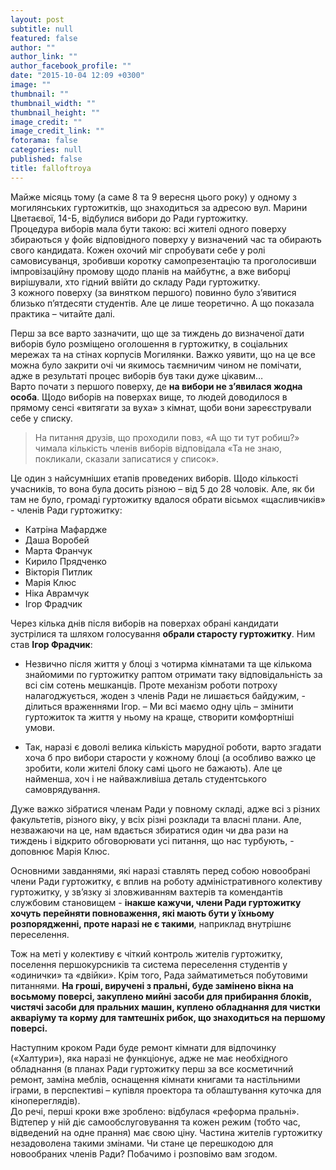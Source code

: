 ```yaml
---
layout: post
subtitle: null
featured: false
author: ""
author_link: ""
author_facebook_profile: ""
date: "2015-10-04 12:09 +0300"
image: ""
thumbnail: ""
thumbnail_width: ""
thumbnail_height: ""
image_credit: ""
image_credit_link: ""
fotorama: false
categories: null
published: false
title: falloftroya
---
```


Майже місяць тому (а саме 8 та 9 вересня цього року) у одному з могилянських гуртожитків, що знаходиться за адресою вул. Марини Цветаєвої, 14-Б, відбулися вибори до Ради гуртожитку.  
Процедура виборів мала бути такою: всі жителі одного поверху збираються у фойє відповідного поверху у визначений час та обирають свого кандидата. Кожен охочий міг спробувати себе у ролі самовисуванця, зробивши коротку самопрезентацію та проголосивши імпровізаційну промову щодо планів на майбутнє, а вже виборці вирішували, хто гідний ввійти до складу Ради гуртожитку.  
З кожного поверху (за винятком першого) повинно було з’явитися близько п’ятдесяти студентів. Але це лише теоретично. А що показала практика – читайте далі.  


Перш за все варто зазначити, що ще за тиждень до визначеної дати виборів було розміщено оголошення в гуртожитку, в соціальних мережах та на стінах корпусів Могилянки. Важко уявити, що на це все можна було закрити очі чи якимось таємничим чином не помічати, адже в результаті процес виборів був таки дуже цікавим…  
Варто почати з першого поверху, де **на вибори не з’явилася жодна особа**. 
Щодо виборів на поверхах вище, то людей доводилося в прямому сенсі «витягати за вуха» з кімнат, щоби вони зареєстрували себе у списку.  


> На питання друзів, що проходили повз, «А що ти тут робиш?» чимала кількість членів виборів відповідала «Та не знаю, покликали, сказали записатися у список».  


Це один з найсумніших етапів проведених виборів. Щодо кількості учасників, то вона була досить різною – від 5 до 28 чоловік. Але, як би там не було, громаді гуртожитку вдалося обрати вісьмох «щасливчиків» - членів Ради гуртожитку:
- Катріна Мафардже
- Даша Воробей
- Марта Франчук
- Кирило Прядченко
- Вікторія Питлик
- Марія Клюс
- Ніка Аврамчук
- Ігор Фрадчик  


Через кілька днів після виборів на поверхах обрані кандидати зустрілися та шляхом голосування **обрали старосту гуртожитку**. Ним став **Ігор Фрадчик**:  


- Незвично після життя у блоці з чотирма кімнатами та ще кількома знайомими по гуртожитку раптом отримати таку відповідальність за всі сім сотень мешканців. Проте механізм роботи потроху налагоджується, жоден з членів Ради не лишається байдужим, - ділиться враженнями Ігор. – Ми всі маємо одну ціль – змінити гуртожиток та життя у ньому на краще, створити комфортніші умови.  

- Так, наразі є доволі велика кількість марудної роботи, варто згадати хоча б про вибори старости у кожному блоці (а особливо важко це зробити, коли жителі блоку самі цього не бажають). Але це найменша, хоч і не найважливіша деталь студентського самоврядування.  

Дуже важко зібратися членам Ради у повному складі, адже всі з різних факультетів, різного віку, у всіх різні розклади та власні плани. Але, незважаючи на це, нам вдається збиратися один чи два рази на тиждень і відкрито обговорювати усі питання, що нас турбують, - доповнює Марія Клюс.  


Основними завданнями, які наразі ставлять перед собою новообрані члени Ради гуртожитку, є вплив на роботу адміністративного колективу гуртожитку, у зв’язку зі зловживанням вахтерів та комендантів службовим становищем - **інакше кажучи, члени Ради гуртожитку хочуть перейняти повноваження, які мають бути у їхньому розпорядженні, проте наразі не є такими**, наприклад внутрішнє переселення.  

Тож на меті у колективу є чіткий контроль жителів гуртожитку, поселення першокурсників та система переселення студентів у «одинички» та «двійки». Крім того, Рада займатиметься побутовими питаннями. **На гроші, виручені з пральні, буде замінено вікна на восьмому поверсі, закуплено мийні засоби для прибирання блоків, чистячі засоби для пральних машин, куплено обладнання для чистки акваріуму та корму для тамтешніх рибок, що знаходиться на першому поверсі.**  


Наступним кроком Ради буде ремонт кімнати для відпочинку («Халтури»), яка наразі не функціонує, адже не має необхідного обладнання (в планах Ради гуртожитку перш за все косметичний ремонт, заміна меблів, оснащення кімнати книгами та настільними іграми, в перспективі – купівля проектора та облаштування куточка для кінопереглядів).  
До речі, перші кроки вже зроблено: відбулася «реформа пральні». Відтепер у ній діє самообслуговування та кожен режим (тобто час, відведений на одне прання) має свою ціну. Частина жителів гуртожитку незадоволена такими змінами. Чи стане це перешкодою для новообраних членів Ради? Побачимо і розповімо вам згодом. 
